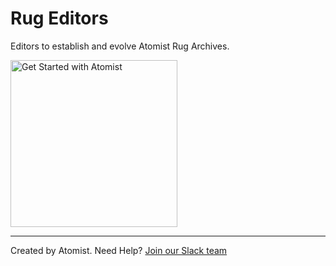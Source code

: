 # Rug Editors

Editors to establish and evolve Atomist Rug Archives.

[<img src="https://images.atomist.com/button/create-project.png" width="267" alt="Get Started with Atomist"/>](https://api.atomist.com/v1/projects/generators/99515d85-80ad-4e97-bf26-ed5a5406da05)

---
Created by Atomist. Need Help? <a href="https://join.atomist.com/">Join our Slack team</a>
